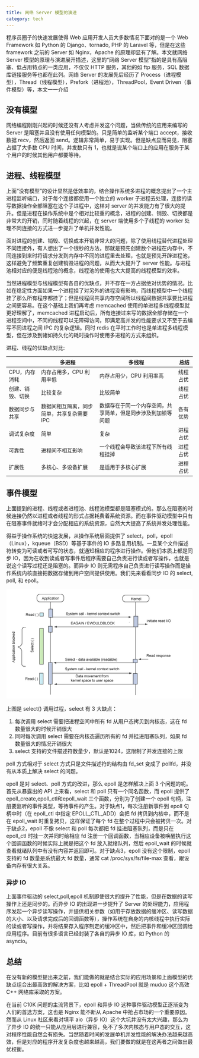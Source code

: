 ```yaml
---
title: 网络 Server 模型的演进
category: tech
---
```


程序员圈子的快速发展使得 Web 应用开发人员大多数情况下面对的是一个 Web Framework 如 Python 的 Django、tornado, PHP 的 Laravel 等，但是在这些 framework 之前的 Server 如 Nginx，Apache 的原理却显有了解。本文就网络 Server 模型的原理与演进展开描述，这里的“网络 Server 模型”指的是具有高阻塞、低占用特点的一类应用，不仅仅 HTTP 服务，其他的如 ftp 服务，SQL 数据库链接服务等也都在此列。网络 Server 的发展先后经历了 Process（进程模型），Thread（线程模型），Prefork（进程池），ThreadPool，Event Driven（事件模型）等，本文一一介绍
<!--more-->

## 没有模型

网络编程刚刚兴起的时候还没有人考虑并发这个问题，当做传统的应用来编写的 Server 是阻塞并且没有使用任何模型的。只是简单的监听某个端口 accept，接收数据 recv，然后返回 send。逻辑非常简单，易于实现。但是缺点显而易见，阻塞占据了大多数 CPU 时间，并发数只有 1，也就是说某个端口上的应用在服务于某个用户的时候其他用户都要等待。

## 进程、线程模型

上面“没有模型”的设计显然是低效率的，结合操作系统多进程的概念提出了一个主进程监听端口，对于每个连接都使用一个独立的 worker 子进程去处理，连接的读写数据操作全部阻塞在这个子进程中，这样对 server 的并发能力有了很大的提升。但是进程在操作系统中是个相对比较重的概念，进程的创建、销毁、切换都是非常大的开销，同时随着线程的兴起，在 server 端使用多个子线程的 worker 处理不同连接的方式进一步提升了单机并发性能。

面对进程的创建、销毁、切换成本开销非常大的问题，除了使用线程替代进程处理不同连接外，有人想出了一个很秒的方法，那就是预先创建数个进程在内存中，不同连接到来时将请求分发到内存中不同的进程里去处理，也就是预先开辟进程池，这样避免了频繁重复创建销毁进程的问题，从而大大提升了 server 性能。与进程池相对应的便是线程池的概念，线程池的使用也大大提高的线程模型的效率。

当然进程模型与线程模型有各自的优缺点，并不存在一方占据绝对优势的情况。比如在稳定性方面如果一个进程挂了对另外的进程没有影响，而线程模型中一个线程挂了那么所有程序都挂了；但是线程间共享内存空间所以线程间数据共享要比进程之间更容易。在这个基础上我们再考虑 memcached 使用的单进程多线程模型就更好理解了，memcached 进程启动后，所有连接过来写的数据全部存储在一个进程空间中，不同的线程可以无障碍访问，即满足高并发的性能要求又不至于去编写不同进程之间 IPC 的复杂逻辑。同时 redis 在平时工作时也是单进程多线程模型，但在涉及到诸如持久化的耗时操作时使用多进程的方式来组织。

进程、线程的优缺点对比:

|  |多进程|多线程|总结|
|--|-----|----|---|
|CPU，内存消耗|内存占用多，CPU 利用率低|内存占用少，CPU 利用率高|线程占优|
|创建、销毁、切换|比较复杂|比较简单|线程占优|
|数据同步与共享|数据间相互隔离，同步简单，共享复杂需要 IPC|数据存在于同一个内存空间，共享简单，但是同步涉及到加锁等问题|各有优势|
|调试复杂度|简单|复杂|进程占优|
|可靠性|进程间不相互影响|一个线程会导致该进程下所有线程挂掉|进程占优|
|扩展性|多核心、多设备扩展|是适用于多核心扩展|进程占优|


## 事件模型

上面提到的进程、线程或者进程池、线程池模型都是阻塞模式的。那么在阻塞的时候连接仍然以进程或者线程的形式占据耗费着系统资源。而在事件驱动模型中只有在阻塞事件就绪时才会分配相应的系统资源，自然大大提高了系统并发处理性能。

得益于操作系统的快速发展，从操作系统层面提供了 select，poll，epoll（Linux），kqueue（BSD）等基于事件的 IO 多路复用机制。一旦某个文件描述符转变为可读或者可写的状态，就通知相应的程序进行操作。但他们本质上都是同步 IO，因为在收到读或者写事件后程序需要自己负责进行读或者写操作，也就是说这个读写过程还是阻塞的。而异步 IO 则无需程序自己负责进行读写操作而是操作系统内核直接把数据存储到用户空间提供使用。我们先来看看同步 IO 的 select, poll, 和 epoll。

![select 调用过程](/i/2017-09-28-1.png)

上图是 select() 调用过程，select 有 3 大缺点：

1. 每次调用 select 需要把进程空间中所有 fd 从用户态拷贝到内核态，这在 fd 数量很大的时候开销很大
2. 同时每次调用 select 需要在内核态遍历所有的 fd 并挂进阻塞队列，如果 fd 数量很大的情况开销很大
3. select 支持的文件描述符数量少，默认是1024，这限制了并发连接的上限

poll 方式相对于 select 方式只是文件描述符的结构由 fd_set 变成了 pollfd，并没有从本质上解决 select 的问题。

epoll 是对 select、poll 方式的改进，那么 epoll 是怎样解决上面 3 个问题的呢。首先从暴露出的 API 上来看，select 和 poll 只有一个同名函数，而 epoll 提供了 epoll_create,epoll_ctl和epoll_wait 三个函数，分别为了创建一个 epoll 句柄，注册要监听的事件类型，等待事件的产生。对于缺点1，每次注册新事件到 epoll 句柄中时（在 epoll_ctl 中指定 EPOLL_CTL_ADD）会把 fd 拷贝到内核中，而不是在 epoll_wait 时重复拷贝，这样保证了每个 fd 在整个过程中只会被拷贝一次。对于缺点2，epoll 不像 select 和 poll 每次都把 fd 挂进阻塞队列，而是只在 epoll_ctl 时挂一次并同时给相应 fd 注册一个回调函数，当相应设备被唤醒执行这个回调函数的时候实际上就是把这个 fd 放入就绪队列，然后 epoll_wait 的时候就查看就绪队列中有没有内容并返回即可。对于缺点3，epoll 没有这个限制，epoll 支持的 fd 数量是系统最大 fd 数量，通常 cat /proc/sys/fs/file-max 查看，跟设备内存有很大关系。

### 异步 IO

上面事件驱动的 select,poll,epoll 机制即使很大的提升了性能，但是在数据的读写操作上还是同步的。而异步 IO 的出现进一步提升了 Server 的处理能力，应用程序发起一个异步读写操作，并提供相关参数（如用于存放数据的缓冲区、读写数据的大小、以及请求完成后的回调函数等），操作系统在自身的内核线程中执行实际的读或者写操作，并将结果存入程序制定的缓冲区中，然后把事件和缓冲区回调给应用程序。目前有很多语言已经封装了各自的异步 IO 库，如 Python 的 asyncio。

## 总结

在没有新的模型提出来之前，我们能做的就是结合实际的应用场景和上面模型的优缺点组合出最高效的解决方案，比如 epoll + ThreadPool 就是 muduo 这个高效 C++ 网络库采取的方案。

在当前 C10K 问题的主流背景下，epoll 和异步 IO 这种事件驱动模型正逐渐变为人们的首选方案，这也是 Nginx 能不断从 Apache 中抢占市场的一个重要原因。然而从 Linux 社区来看对填平 aio（异步 IO）这个大坑并没有太大兴趣，那么为了异步 IO 的统一只能从应用层进行兼容，免不了多次内核态与用户态的交互，这对程序性能自然会有损失。当然随着时间的发展单机并发性能的解决办法越来越高效，但是对应的程序开发复杂度也越来越高，我们要做的就是在这两者之间做出最优权衡。